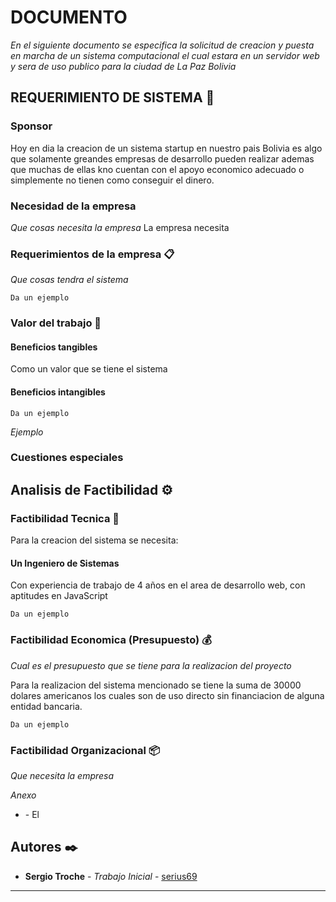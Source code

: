 # DOCUMENTO

_En el siguiente documento se especifica la solicitud de creacion y puesta en marcha de un sistema computacional el cual estara en un servidor web y sera de uso publico para la ciudad de La Paz Bolivia_

## REQUERIMIENTO DE SISTEMA 🚀

### Sponsor
Hoy en dia la creacion de un sistema startup en nuestro pais Bolivia es algo que solamente greandes empresas de desarrollo pueden realizar ademas que muchas de ellas kno cuentan con el apoyo economico adecuado o simplemente no tienen como conseguir el dinero.

### Necesidad de la empresa
_Que cosas necesita la empresa_
La empresa necesita 

### Requerimientos de la empresa 📋
_Que cosas tendra el sistema_


```
Da un ejemplo
```

### Valor del trabajo 🔧

#### Beneficios tangibles

Como un valor que se tiene el sistema 

#### Beneficios intangibles

```
Da un ejemplo
```

_Ejemplo_
### Cuestiones especiales 

## Analisis de Factibilidad  ⚙️



### Factibilidad Tecnica 🔩

Para la creacion del sistema se necesita:

#### Un Ingeniero de Sistemas 
Con experiencia de trabajo de 4 años en el area de desarrollo web, con aptitudes en JavaScript
 
```
Da un ejemplo
```

### Factibilidad Economica (Presupuesto) 💰

_Cual es el presupuesto que se tiene para la realizacion del proyecto_

Para la realizacion del sistema mencionado se tiene la suma de 30000 dolares americanos los cuales son de uso directo sin financiacion de alguna entidad bancaria.

```
Da un ejemplo
```

### Factibilidad Organizacional 📦

_Que necesita la empresa_



_Anexo_

* [](http:) - El 



## Autores ✒️

* **Sergio Troche** - *Trabajo Inicial* - [serius69](https://github.com/Serius69)
* **
